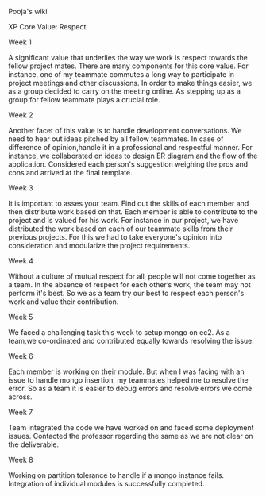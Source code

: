 Pooja's wiki 


XP Core Value: Respect 


Week 1


A significant value that underlies the way we work is respect towards the fellow project mates.
There are many components for this core value. 
For instance, one of my teammate commutes a long way to participate in project meetings and other discussions. 
In order to make things easier, we as a group decided to carry on the meeting online. 
As stepping up as a group for fellow teammate plays a crucial role.

Week 2

Another facet of this value is to handle development conversations.
We need to hear out ideas pitched by all fellow teammates.
In case of difference of opinion,handle it in a professional and respectful manner.
For instance, we collaborated on ideas to design ER diagram and the flow of the application. 
Considered each person's suggestion weighing the pros and cons and arrived at the final template.

Week 3

It is important to asses your team. 
Find out the skills of each member and then distribute work based on that. 
Each member is able to contribute to the project and is valued for his work.
For instance in our project, we have distributed the work based on each of our teammate skills from their previous projects.
For this we had to take everyone's opinion into consideration and modularize the project requirements.

Week 4

Without a culture of mutual respect for all, people will not come together as a team. 
In the absence of respect for each other’s work, the team may not perform it's best.
So we as a team try our best to respect each person's work and value their contribution.

Week 5

We faced a challenging task this week to setup mongo on ec2. 
As a team,we co-ordinated and contributed equally towards resolving the issue.

Week 6

Each member is working on their module. But when I was facing with an issue to handle mongo insertion, my teammates helped me to resolve the error. So as a team it is easier to debug errors and resolve errors we come across.

Week 7

Team integrated the code we have worked on and faced some deployment issues. Contacted the professor regarding the same as we are not clear on the deliverable.

Week 8

Working on partition tolerance to handle if a mongo instance fails. Integration of individual modules is successfully completed.
